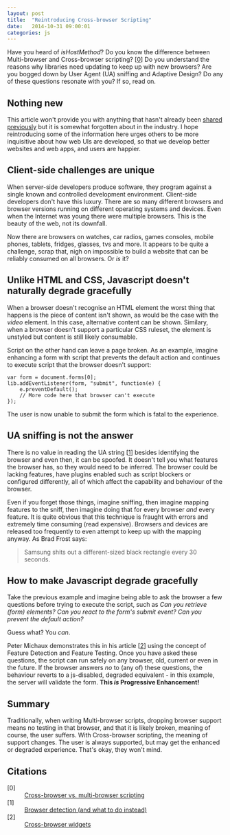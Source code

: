 ```yaml
---
layout: post
title:  "Reintroducing Cross-browser Scripting"
date:   2014-10-31 09:00:01
categories: js
---
```


Have you heard of *isHostMethod*? Do you know the difference between Multi-browser and Cross-browser scripting? [[0](#ref0)] Do you understand the reasons why libraries need updating to keep up with new browsers? Are you bogged down by User Agent (UA) sniffing and Adaptive Design? Do any of these questions resonate with you? If so, read on.

## Nothing new

This article won't provide you with anything that hasn't already been [shared](http://peter.michaux.ca/articles/feature-detection-state-of-the-art-browser-scripting) [previously](http://www.twitter.com/cinsoft) but it is somewhat forgotten about in the industry. I hope reintroducing some of the information here urges others to be more inquisitive about how web UIs are developed, so that we develop better websites and web apps, and users are happier.

## Client-side challenges are unique

When server-side developers produce software, they program against a single known and controlled development environment. Client-side developers don't have this luxury. There are so many different browsers and browser versions running on different operating systems and devices. Even when the Internet was young there were multiple browsers. This is the beauty of the web, not its downfall.

Now there are browsers on watches, car radios, games consoles, mobile phones, tablets, fridges, glasses, tvs and more. It appears to be quite a challenge, scrap that, nigh on impossible to build a website that can be reliably consumed on all browsers. Or *is* it?

## Unlike HTML and CSS, Javascript doesn't naturally degrade gracefully

When a browser doesn't recognise an HTML element the worst thing that happens is the piece of content isn't shown, as would be the case with the *video* element. In this case, alternative content can be shown. Similary, when a browser doesn't support a particular CSS ruleset, the element is unstyled but content is still likely consumable.

Script on the other hand can leave a page broken. As an example, imagine enhancing a form with script that prevents the default action and continues to execute script that the browser doesn't support:

	var form = document.forms[0];
	lib.addEventListener(form, "submit", function(e) {
		e.preventDefault();
		// More code here that browser can't execute
	});

 The user is now unable to submit the form which is fatal to the experience.

## UA sniffing is not the answer

There is no value in reading the UA string [[1](#ref1)] besides identifying the browser and even then, it can be spoofed. It doesn't tell you what features the browser has, so they would need to be inferred. The browser could be lacking features, have plugins enabled such as script blockers or configured differently, all of which affect the capability and behaviour of the browser.

Even if you forget those things, imagine sniffing, then imagine mapping features to the sniff, then imagine doing that for every browser *and* every feature. It is quite obvious that this technique is fraught with errors and extremely time consuming (read expensive). Browsers and devices are released too frequently to even attempt to keep up with the mapping anyway. As Brad Frost says:

> Samsung shits out a different-sized black rectangle every 30 seconds.

## How to make Javascript degrade gracefully

Take the previous example and imagine being able to ask the browser a few questions before trying to execute the script, such as *Can you retrieve (form) elements? Can you react to the form's submit event? Can you prevent the default action?*

Guess what? You *can*.

Peter Michaux demonstrates this in his article [[2](#ref2)] using the concept of Feature Detection and Feature Testing. Once you have asked these questions, the script can run safely on any browser, old, current or even in the future. If the browser answers *no* to (any of) these questions, the behaviour reverts to a js-disabled, degraded equivalent - in this example, the server will validate the form. **This *is* Progressive Enhancement!**

## Summary

Traditionally, when writing Multi-browser scripts, dropping browser support means no testing in that browser, and that it is likely broken, meaning of course, the user suffers. With Cross-browser scripting, the meaning of support changes. The user is always supported, but may get the enhanced or degraded experience. That's okay, they won't mind.

## Citations

<dl>
	<dt class="citation" id="ref0">[0]</dt>
	<dd><a href="https://gist.github.com/david-mark/06b9879f963ebb0eed62">Cross-browser vs. multi-browser scripting</a></dd>
	<dt class="citation" id="ref1">[1]</dt>
	<dd><a href="http://pointedears.de/scripts/faq/cljs/notes/detect-browser/">Browser detection (and what to do instead)</a></dd>
	<dt class="citation" id="ref2">[2]</dt>
    <dd><a href="http://peter.michaux.ca/articles/cross-browser-widgets">Cross-browser widgets</a></dd>
</dl>